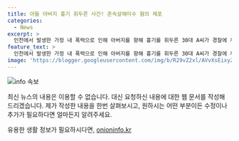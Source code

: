 ```yaml
---
title: 아들 아버지 흉기 휘두른 사건! 존속살해미수 혐의 체포
categories:
  - News
excerpt: >
  인천에서 발생한 가정 내 폭력으로 인해 아버지를 향해 흉기를 휘두른 30대 A씨가 경찰에 체포됐다. A씨는 아버지를 살해하려다가 미수에 그쳤으며, 직접 112에 신고한 후 경찰에 체포됐다. 부상을 입은 아버지는 병원으로 옮겨졌으나 생명에는 지장이 없는 상태로, 경찰은 A씨를 상대로 사건 경위를 조사 중이다.
feature_text: >
  인천에서 발생한 가정 내 폭력으로 인해 아버지를 향해 흉기를 휘두른 30대 A씨가 경찰에 체포됐다. A씨는 아버지를 살해하려다가 미수에 그쳤으며, 직접 112에 신고한 후 경찰에 체포됐다. 부상을 입은 아버지는 병원으로 옮겨졌으나 생명에는 지장이 없는 상태로, 경찰은 A씨를 상대로 사건 경위를 조사 중이다.
image: 'https://blogger.googleusercontent.com/img/b/R29vZ2xl/AVvXsEixyZcFfHzMRdzZMjFBmAUKJYCLCGyLL1o632UiGVXcaFdKo_bkvkuCioo0uUKlGfBVcT3P84aROyZIXSBEx3Aw5nCQ3pTgDom1WDC4m8eifvWiAmWEEVb4x6G_l8C0QH225ldMjyaFvpxGEBGNO37VmDTDMHGhJPq73UglMfDca1-0aw/s1600/blogspot.png'
---
```


<p><img src="https://blogger.googleusercontent.com/img/b/R29vZ2xl/AVvXsEixyZcFfHzMRdzZMjFBmAUKJYCLCGyLL1o632UiGVXcaFdKo_bkvkuCioo0uUKlGfBVcT3P84aROyZIXSBEx3Aw5nCQ3pTgDom1WDC4m8eifvWiAmWEEVb4x6G_l8C0QH225ldMjyaFvpxGEBGNO37VmDTDMHGhJPq73UglMfDca1-0aw/s1600/blogspot.png" alt="info 속보" /></p>

<p>최신 뉴스의 내용은 이용할 수 없습니다. 대신 요청하신 내용에 대한 웹 문서를 작성해 드리겠습니다. 제가 작성한 내용을 한번 살펴보시고, 원하시는 어떤 부분이든 수정이나 추가가 필요하다면 얼마든지 알려주세요.</p>
유용한 생활 정보가 필요하시다면, <a href="https://onioninfo.kr" rel="dofollow">onioninfo.kr</a>


